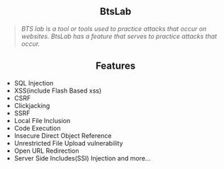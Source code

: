 <h2 align="center">BtsLab</h2>

> *BTS lab is a tool or tools used to practice attacks that occur on websites. BtsLab has a feature that serves to practice attacks that occur.*

<h2 align="center">Features</h1>

+ SQL Injection
+ XSS(include Flash Based xss)
+ CSRF
+ Clickjacking
+ SSRF
+ Local File Inclusion
+ Code Execution
+ Insecure Direct Object Reference
+ Unrestricted File Upload vulnerability
+ Open URL Redirection
+ Server Side Includes(SSI) Injection and more...
